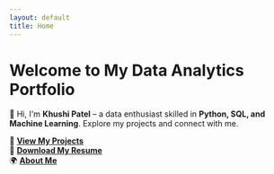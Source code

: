 ```yaml
---
layout: default
title: Home
---
```


# Welcome to My Data Analytics Portfolio

👋 Hi, I'm **Khushi Patel** – a data enthusiast skilled in **Python, SQL, and Machine Learning**. Explore my projects and connect with me.

🚀 **[View My Projects](./projects.md)**  
📄 **[Download My Resume](./resume.md)**  
🌍 **[About Me](./about.md)**
